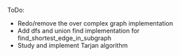 ToDo:

* Redo/remove the over complex graph implementation
* Add dfs and union find implementation for find_shortest_edge_in_subgraph
* Study and implement Tarjan algorithm